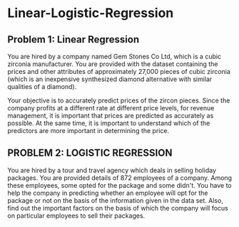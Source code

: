 # Linear-Logistic-Regression

## Problem 1: Linear Regression 

You are hired by a company named Gem Stones Co Ltd, which is a cubic zirconia manufacturer. You are provided with the dataset containing the prices and other attributes of approximately 27,000 pieces of cubic zirconia (which is an inexpensive synthesized diamond alternative with similar qualities of a diamond). 

Your objective is to accurately predict prices of the zircon pieces. Since the company profits at a different rate at different price levels, for revenue management, it is important that prices are predicted as accurately as possible. At the same time, it is important to understand which of the predictors are more important in determining the price.


## PROBLEM 2: LOGISTIC REGRESSION 

You are hired by a tour and travel agency which deals in selling holiday packages. You are provided details of 872 employees of a company. Among these employees, some opted for the package and some didn't. You have to help the company in predicting whether an employee will opt for the package or not on the basis of the information given in the data set. Also, find out the important factors on the basis of which the company will focus on particular employees to sell their packages.
